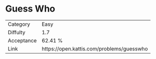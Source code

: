 # Guess Who

<table>
    <tr>
        <td>Category</td>
        <td>Easy</td>
    </tr>
    <tr>
        <td>Diffulty</td>
        <td>1.7</td>
    </tr>
    <tr>
        <td>Acceptance</td>
        <td>62.41 %</td>
    </tr>
    <tr>
        <td>Link</td>
        <td>https://open.kattis.com/problems/guesswho</td>
    </tr>
</table>